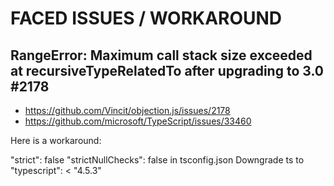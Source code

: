 # FACED ISSUES / WORKAROUND

## RangeError: Maximum call stack size exceeded at recursiveTypeRelatedTo after upgrading to 3.0 #2178

* https://github.com/Vincit/objection.js/issues/2178
* https://github.com/microsoft/TypeScript/issues/33460

Here is a workaround:

"strict": false
"strictNullChecks": false  in tsconfig.json
Downgrade ts to "typescript": < "4.5.3"
